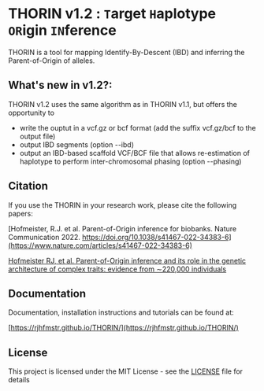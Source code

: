 # THORIN v1.2 : ```T```arget ```H```aplotype ```OR```igin ```IN```ference

THORIN is a tool for mapping Identify-By-Descent (IBD) and inferring the Parent-of-Origin of alleles.




## What's new in v1.2?:
THORIN v1.2 uses the same algorithm as in THORIN v1.1, but offers the opportunity to
* write the ouptut in a vcf.gz or bcf format (add the suffix vcf.gz/bcf to the output file)
* output IBD segments (option --ibd)
* output an IBD-based scaffold VCF/BCF file that allows re-estimation of haplotype to perform inter-chromosomal phasing (option --phasing)




## Citation

If you use the THORIN in your research work, please cite the following papers:

[Hofmeister, R.J. et al. Parent-of-Origin inference for biobanks. Nature Communication 2022. https://doi.org/10.1038/s41467-022-34383-6](https://www.nature.com/articles/s41467-022-34383-6)

[Hofmeister RJ, et al. Parent-of-Origin inference and its role in the genetic architecture of complex traits: evidence from ∼220,000 individuals](https://www.medrxiv.org/content/10.1101/2024.12.03.24318392v1)



## Documentation

Documentation, installation instructions and tutorials can be found at:

[https://rjhfmstr.github.io/THORIN/](https://rjhfmstr.github.io/THORIN/)
## License

This project is licensed under the MIT License - see the [LICENSE](LICENSE) file for details






